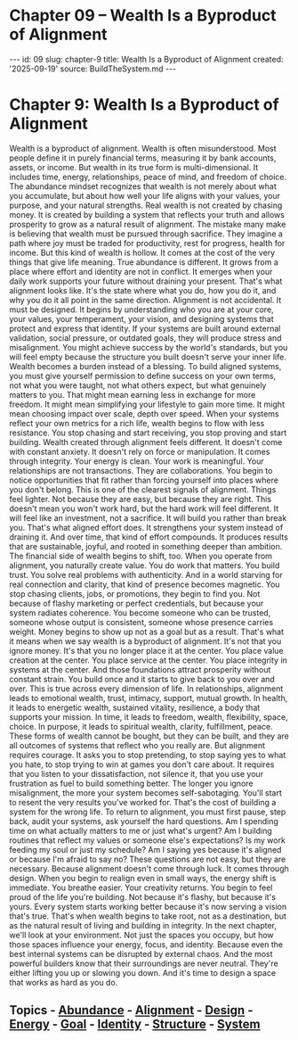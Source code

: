 # Chapter 09 – Wealth Is a Byproduct of Alignment

--- id: 09 slug: chapter-9 title: Wealth Is a Byproduct of Alignment created: '2025-09-19' source: BuildTheSystem.md ---

# Chapter 9: Wealth Is a Byproduct of Alignment

Wealth is a byproduct of alignment. Wealth is often misunderstood. Most people define it in purely financial terms, measuring it by bank accounts, assets, or income. But wealth in its true form is multi-dimensional. It includes time, energy, relationships, peace of mind, and freedom of choice. The abundance mindset recognizes that wealth is not merely about what you accumulate, but about how well your life aligns with your values, your purpose, and your natural strengths. Real wealth is not created by chasing money. It is created by building a system that reflects your truth and allows prosperity to grow as a natural result of alignment. The mistake many make is believing that wealth must be pursued through sacrifice. They imagine a path where joy must be traded for productivity, rest for progress, health for income. But this kind of wealth is hollow. It comes at the cost of the very things that give life meaning. True abundance is different. It grows from a place where effort and identity are not in conflict. It emerges when your daily work supports your future without draining your present. That's what alignment looks like. It's the state where what you do, how you do it, and why you do it all point in the same direction. Alignment is not accidental. It must be designed. It begins by understanding who you are at your core, your values, your temperament, your vision, and designing systems that protect and express that identity. If your systems are built around external validation, social pressure, or outdated goals, they will produce stress and misalignment. You might achieve success by the world's standards, but you will feel empty because the structure you built doesn't serve your inner life. Wealth becomes a burden instead of a blessing. To build aligned systems, you must give yourself permission to define success on your own terms, not what you were taught, not what others expect, but what genuinely matters to you. That might mean earning less in exchange for more freedom. It might mean simplifying your lifestyle to gain more time. It might mean choosing impact over scale, depth over speed. When your systems reflect your own metrics for a rich life, wealth begins to flow with less resistance. You stop chasing and start receiving, you stop proving and start building. Wealth created through alignment feels different. It doesn't come with constant anxiety. It doesn't rely on force or manipulation. It comes through integrity. Your energy is clean. Your work is meaningful. Your relationships are not transactions. They are collaborations. You begin to notice opportunities that fit rather than forcing yourself into places where you don't belong. This is one of the clearest signals of alignment. Things feel lighter. Not because they are easy, but because they are right. This doesn't mean you won't work hard, but the hard work will feel different. It will feel like an investment, not a sacrifice. It will build you rather than break you. That's what aligned effort does. It strengthens your system instead of draining it. And over time, that kind of effort compounds. It produces results that are sustainable, joyful, and rooted in something deeper than ambition. The financial side of wealth begins to shift, too. When you operate from alignment, you naturally create value. You do work that matters. You build trust. You solve real problems with authenticity. And in a world starving for real connection and clarity, that kind of presence becomes magnetic. You stop chasing clients, jobs, or promotions, they begin to find you. Not because of flashy marketing or perfect credentials, but because your system radiates coherence. You become someone who can be trusted, someone whose output is consistent, someone whose presence carries weight. Money begins to show up not as a goal but as a result. That's what it means when we say wealth is a byproduct of alignment. It's not that you ignore money. It's that you no longer place it at the center. You place value creation at the center. You place service at the center. You place integrity in systems at the center. And those foundations attract prosperity without constant strain. You build once and it starts to give back to you over and over. This is true across every dimension of life. In relationships, alignment leads to emotional wealth, trust, intimacy, support, mutual growth. In health, it leads to energetic wealth, sustained vitality, resilience, a body that supports your mission. In time, it leads to freedom, wealth, flexibility, space, choice. In purpose, it leads to spiritual wealth, clarity, fulfillment, peace. These forms of wealth cannot be bought, but they can be built, and they are all outcomes of systems that reflect who you really are. But alignment requires courage. It asks you to stop pretending, to stop saying yes to what you hate, to stop trying to win at games you don't care about. It requires that you listen to your dissatisfaction, not silence it, that you use your frustration as fuel to build something better. The longer you ignore misalignment, the more your system becomes self-sabotaging. You'll start to resent the very results you've worked for. That's the cost of building a system for the wrong life. To return to alignment, you must first pause, step back, audit your systems, ask yourself the hard questions. Am I spending time on what actually matters to me or just what's urgent? Am I building routines that reflect my values or someone else's expectations? Is my work feeding my soul or just my schedule? Am I saying yes because it's aligned or because I'm afraid to say no? These questions are not easy, but they are necessary. Because alignment doesn't come through luck. It comes through design. When you begin to realign even in small ways, the energy shift is immediate. You breathe easier. Your creativity returns. You begin to feel proud of the life you're building. Not because it's flashy, but because it's yours. Every system starts working better because it's now serving a vision that's true. That's when wealth begins to take root, not as a destination, but as the natural result of living and building in integrity. In the next chapter, we'll look at your environment. Not just the spaces you occupy, but how those spaces influence your energy, focus, and identity. Because even the best internal systems can be disrupted by external chaos. And the most powerful builders know that their surroundings are never neutral. They're either lifting you up or slowing you down. And it's time to design a space that works as hard as you do.

## Topics - [Abundance](docs/topics/abundance.md) - [Alignment](docs/topics/alignment.md) - [Design](docs/topics/design.md) - [Energy](docs/topics/energy.md) - [Goal](docs/topics/goal.md) - [Identity](docs/topics/identity.md) - [Structure](docs/topics/structure.md) - [System](docs/topics/system.md)